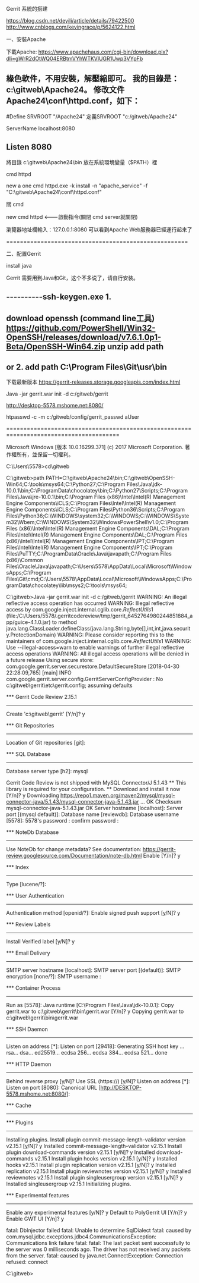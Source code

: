 Gerrit 系統的搭建

https://blog.csdn.net/deyili/article/details/79422500
http://www.cnblogs.com/kevingrace/p/5624122.html

一、安裝Apache

下載Apache:
https://www.apachehaus.com/cgi-bin/download.plx?dli=gWrR2dOtWQ04ERBtmVYhWTKVlUGR1Uwp3VYpFb

綠色軟件，不用安裝，解壓縮即可。
我的目錄是：c:\gitweb\Apache24。
修改文件Apache24\conf\httpd.conf，如下：
------------------
#Define SRVROOT "/Apache24"
定義SRVROOT "c:/gitweb/Apache24"

ServerName localhost:8080

Listen 8080
-------------------


將目錄 c:\gitweb\Apache24\bin 放在系統環境變量（$PATH）裡

cmd
httpd

new a one cmd
httpd.exe -k install -n "apache_service" -f "C:\gitweb\Apache24\conf\httpd.conf"

關 cmd

new cmd
httpd <---啟動指令(關閉 cmd server就關閉)

瀏覽器地址欄輸入：127.0.0.1:8080 可以看到Apache Web服務器已經運行起來了

=====================================================

二、配置Gerrit

install java

Gerrit 需要用到Java和Git，这个不多说了，请自行安装。

----------ssh-keygen.exe
1.
---------------
download openssh (command line工具)
https://github.com/PowerShell/Win32-OpenSSH/releases/download/v7.6.1.0p1-Beta/OpenSSH-Win64.zip
unzip
add path
-----------
or 2.
add path
C:\Program Files\Git\usr\bin
--------------
下载最新版本 https://gerrit-releases.storage.googleapis.com/index.html 


Java -jar gerrit.war init -d  c:/gitweb/gerrit




http://desktop-5578.mshome.net:8080/


htpasswd -c -m c:/gitweb/config/gerrit_passwd aUser

=======================================================================================

Microsoft Windows [版本 10.0.16299.371]
(c) 2017 Microsoft Corporation. 著作權所有，並保留一切權利。

C:\Users\5578>cd\gitweb

C:\gitweb>path
PATH=C:\gitweb\Apache24\bin;C:\gitweb\OpenSSH-Win64;C:\tools\msys64;C:\Python27\;C:\Program Files\Java\jdk-10.0.1\bin;C:\ProgramData\chocolatey\bin;C:\Python27\Scripts;C:\Program Files\Java\jre-10.0.1\bin;C:\Program Files (x86)\Intel\Intel(R) Management Engine Components\iCLS\;C:\Program Files\Intel\Intel(R) Management Engine Components\iCLS\;C:\Program Files\Python36\Scripts\;C:\Program Files\Python36\;C:\WINDOWS\system32;C:\WINDOWS;C:\WINDOWS\System32\Wbem;C:\WINDOWS\System32\WindowsPowerShell\v1.0\;C:\Program Files (x86)\Intel\Intel(R) Management Engine Components\DAL;C:\Program Files\Intel\Intel(R) Management Engine Components\DAL;C:\Program Files (x86)\Intel\Intel(R) Management Engine Components\IPT;C:\Program Files\Intel\Intel(R) Management Engine Components\IPT;C:\Program Files\PuTTY\;C:\ProgramData\Oracle\Java\javapath;C:\Program Files (x86)\Common Files\Oracle\Java\javapath;C:\Users\5578\AppData\Local\Microsoft\WindowsApps;C:\Program Files\Git\cmd;C:\Users\5578\AppData\Local\Microsoft\WindowsApps;C:\ProgramData\chocolatey\lib\msys2;C:\tools\msys64;

C:\gitweb>Java -jar gerrit.war init -d  c:/gitweb/gerrit
WARNING: An illegal reflective access operation has occurred
WARNING: Illegal reflective access by com.google.inject.internal.cglib.core.$ReflectUtils$1 (file:/C:/Users/5578/.gerritcodereview/tmp/gerrit_6452764980244851884_app/guice-4.1.0.jar) to method java.lang.ClassLoader.defineClass(java.lang.String,byte[],int,int,java.security.ProtectionDomain)
WARNING: Please consider reporting this to the maintainers of com.google.inject.internal.cglib.core.$ReflectUtils$1
WARNING: Use --illegal-access=warn to enable warnings of further illegal reflective access operations
WARNING: All illegal access operations will be denied in a future release
Using secure store: com.google.gerrit.server.securestore.DefaultSecureStore
[2018-04-30 22:28:09,765] [main] INFO  com.google.gerrit.server.config.GerritServerConfigProvider : No c:\gitweb\gerrit\etc\gerrit.config; assuming defaults

*** Gerrit Code Review 2.15.1
***

Create 'c:\gitweb\gerrit'      [Y/n]? y

*** Git Repositories
***

Location of Git repositories   [git]:

*** SQL Database
***

Database server type           [h2]: mysql

Gerrit Code Review is not shipped with MySQL Connector/J 5.1.43
**  This library is required for your configuration. **
Download and install it now [Y/n]? y
Downloading https://repo1.maven.org/maven2/mysql/mysql-connector-java/5.1.43/mysql-connector-java-5.1.43.jar ... OK
Checksum mysql-connector-java-5.1.43.jar OK
Server hostname                [localhost]:
Server port                    [(mysql default)]:
Database name                  [reviewdb]:
Database username              [5578]:
5578's password                :
              confirm password :

*** NoteDb Database
***

Use NoteDb for change metadata?
  See documentation:
  https://gerrit-review.googlesource.com/Documentation/note-db.html
Enable                         [Y/n]? y

*** Index
***

Type                           [lucene/?]:

*** User Authentication
***

Authentication method          [openid/?]:
Enable signed push support     [y/N]? y

*** Review Labels
***

Install Verified label         [y/N]? y

*** Email Delivery
***

SMTP server hostname           [localhost]:
SMTP server port               [(default)]:
SMTP encryption                [none/?]:
SMTP username                  :

*** Container Process
***

Run as                         [5578]:
Java runtime                   [C:\Program Files\Java\jdk-10.0.1]:
Copy gerrit.war to c:\gitweb\gerrit\bin\gerrit.war [Y/n]? y
Copying gerrit.war to c:\gitweb\gerrit\bin\gerrit.war

*** SSH Daemon
***

Listen on address              [*]:
Listen on port                 [29418]:
Generating SSH host key ... rsa... dsa... ed25519... ecdsa 256... ecdsa 384... ecdsa 521... done

*** HTTP Daemon
***

Behind reverse proxy           [y/N]?
Use SSL (https://)             [y/N]?
Listen on address              [*]:
Listen on port                 [8080]:
Canonical URL                  [http://DESKTOP-5578.mshome.net:8080/]:

*** Cache
***


*** Plugins
***

Installing plugins.
Install plugin commit-message-length-validator version v2.15.1 [y/N]? y
Installed commit-message-length-validator v2.15.1
Install plugin download-commands version v2.15.1 [y/N]? y
Installed download-commands v2.15.1
Install plugin hooks version v2.15.1 [y/N]? y
Installed hooks v2.15.1
Install plugin replication version v2.15.1 [y/N]? y
Installed replication v2.15.1
Install plugin reviewnotes version v2.15.1 [y/N]? y
Installed reviewnotes v2.15.1
Install plugin singleusergroup version v2.15.1 [y/N]? y
Installed singleusergroup v2.15.1
Initializing plugins.

*** Experimental features
***

Enable any experimental features [y/N]? y
Default to PolyGerrit UI       [Y/n]? y
Enable GWT UI                  [Y/n]? y

fatal: DbInjector failed
fatal: Unable to determine SqlDialect
fatal:   caused by com.mysql.jdbc.exceptions.jdbc4.CommunicationsException: Communications link failure
fatal:
fatal: The last packet sent successfully to the server was 0 milliseconds ago. The driver has not received any packets from the server.
fatal:   caused by java.net.ConnectException: Connection refused: connect

C:\gitweb>

